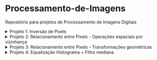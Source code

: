 # Processamento-de-Imagens

Repositório para projetos de Processamento de Imagens Digitais

<details><summary>Projeto 1: Inversão de Pixels</summary>

- O código do projeto 1 realiza a inversão dos pixels de uma imagem.
- Exemplos de valores de pixels:

   0 => 255

   255 >= 0

   10 => 245

   245 => 10

   *Não se esqueçam que os valores de tons de cinza não podem ser negativos.*


</details>

<details><summary>Projeto 2: Relacionamento entre Pixels - Operações espaciais por vizinhança</summary>

   Foi aplicado um filtro de média com o objetivo de borrar a imagem.


</details>

<details><summary>Projeto 3: Relacionamento entre Pixels - Transformações geométricas </summary>

   Através das transformações geométricas: foi rotacionado a imagem em 45°, foi dado um zoom na imagem e também foi possível cortar a imagem.


</details>


<details><summary>Projeto 4: Equalização Histograma + Filtro mediana
 </summary>

   Primeiramente foi calculado o histograma normalizado da imagem. A normalização é realizada dividindo a frequência de cada compartimento pelo número total de pixels na imagem.
   A seguir foi derivado uma tabela de pesquisa que mapeia as intensidades de pixel para obter características de histograma equalizadas. 
   Depois que a tabela de pesquisa é derivada, a intensidade de todos os pixels na imagem é mapeada para os novos valores. O resultado é uma imagem equalizada.
   A saída da equalização do histograma para as duas imagens estão salvas na pasta Images, tal como a imagem original.
   Para cada resultado, as duas imagens superiores mostram as imagens originais e equalizadas. A melhora no contraste é claramente observada. 
   As duas imagens inferiores mostram o histograma e o histograma cumulativo, comparando as imagens originais e equalizadas. 
   Após a equalização do histograma, as intensidades dos pixels são distribuídas por toda a faixa de intensidade. 
   Os histogramas cumulativos estão aumentando linearmente conforme o esperado, enquanto exibem um padrão de escada. 
   Isso é esperado, pois as intensidades de pixel da imagem original foram ampliadas para uma faixa mais ampla. 
   Isso cria lacunas de categorias com frequência zero entre categorias adjacentes diferentes de zero, aparecendo como uma linha plana no histograma cumulativo.


</details>

